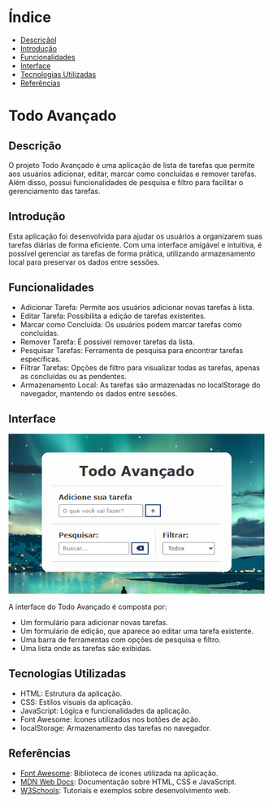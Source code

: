 # Índice

* [Descriçãol](#descrição)
* [Introdução](#introdução)
* [Funcionalidades](#funcionalidades)
* [Interface](#interface)
* [Tecnologias Utilizadas](#tecnologias-utilizadas)
* [Referências](#referências)

# Todo Avançado

## Descrição
O projeto Todo Avançado é uma aplicação de lista de tarefas que permite aos usuários adicionar, editar, marcar como concluídas e remover tarefas. Além disso, possui funcionalidades de pesquisa e filtro para facilitar o gerenciamento das tarefas.

## Introdução
Esta aplicação foi desenvolvida para ajudar os usuários a organizarem suas tarefas diárias de forma eficiente. Com uma interface amigável e intuitiva, é possível gerenciar as tarefas de forma prática, utilizando armazenamento local para preservar os dados entre sessões.

## Funcionalidades
- Adicionar Tarefa: Permite aos usuários adicionar novas tarefas à lista.
- Editar Tarefa: Possibilita a edição de tarefas existentes.
- Marcar como Concluída: Os usuários podem marcar tarefas como concluídas.
- Remover Tarefa: É possível remover tarefas da lista.
- Pesquisar Tarefas: Ferramenta de pesquisa para encontrar tarefas específicas.
- Filtrar Tarefas: Opções de filtro para visualizar todas as tarefas, apenas as concluídas ou as pendentes.
- Armazenamento Local: As tarefas são armazenadas no localStorage do navegador, mantendo os dados entre sessões.

## Interface
![Interface](img/pag-todo.png)

A interface do Todo Avançado é composta por:
- Um formulário para adicionar novas tarefas.
- Um formulário de edição, que aparece ao editar uma tarefa existente.
- Uma barra de ferramentas com opções de pesquisa e filtro.
- Uma lista onde as tarefas são exibidas.

## Tecnologias Utilizadas
- HTML: Estrutura da aplicação.
- CSS: Estilos visuais da aplicação.
- JavaScript: Lógica e funcionalidades da aplicação.
- Font Awesome: Ícones utilizados nos botões de ação.
- localStorage: Armazenamento das tarefas no navegador.

## Referências
- [Font Awesome](https://cdnjs.cloudflare.com/ajax/libs/font-awesome/6.1.2/css/all.min.css): Biblioteca de ícones utilizada na aplicação.
- [MDN Web Docs](https://developer.mozilla.org/): Documentação sobre HTML, CSS e JavaScript.
- [W3Schools](https://www.w3schools.com/): Tutoriais e exemplos sobre desenvolvimento web.